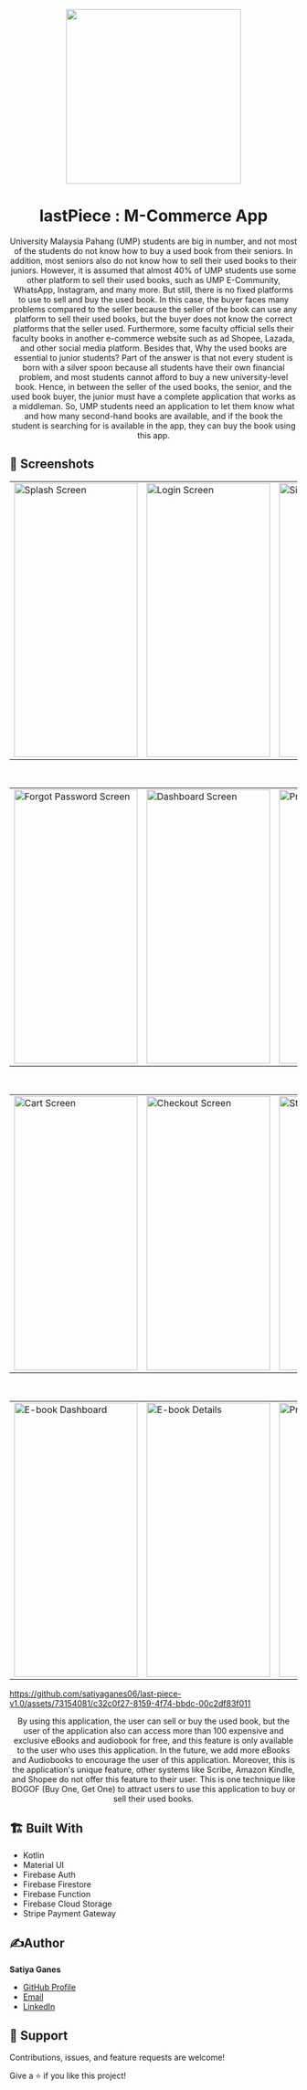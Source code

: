 

<p align="center">
<img src="https://github.com/satiyaganes06/last-piece-v1.0/assets/73154081/1c24425d-d188-4db7-af5d-d636b2b6a379" width = "306"  class="center">
</p>
<h1 align="center">lastPiece : M-Commerce App</h1>

<p align="center">University Malaysia Pahang (UMP) students are big in number, and not most of the students do not know how to buy a used book from their seniors. In addition, most seniors also do not know how to sell their used books to their juniors. However, it is assumed that almost 40% of UMP students use some other platform to sell their used books, such as UMP E-Community, WhatsApp, Instagram, and many more.  But still, there is no fixed platforms to use to sell and buy the used book. In this case, the buyer faces many problems compared to the seller because the seller of the book can use any platform to sell their used books, but the buyer does not know the correct platforms that the seller used. Furthermore, some faculty official sells their faculty books in another e-commerce website such as ad Shopee, Lazada, and other social media platform. Besides that, Why the used books are essential to junior students? Part of the answer is that not every student is born with a silver spoon because all students have their own financial problem, and most students cannot afford to buy a new university-level book.
Hence, in between the seller of the used books, the senior, and the used book buyer, the junior must have a complete application that works as a middleman. So, UMP students need an application to let them know what and how many second-hand books are available, and if the book the student is searching for is available in the app, they can buy the book using this app. </p>

## 📱 Screenshots

<table>
  <tr>
    <td><img src = "https://github.com/satiyaganes06/last-piece-v1.0/assets/73154081/2d91add4-097a-4bd1-b395-5fdf1e7a5fd2" alt = "Splash Screen" width = "216" height = "480"></td>
    <td><img src = "https://github.com/satiyaganes06/last-piece-v1.0/assets/73154081/123ac982-e4a4-469f-a6b6-2b548f46147b" alt = "Login Screen" width = "216" height = "480"></td>
    <td><img src = "https://github.com/satiyaganes06/last-piece-v1.0/assets/73154081/a880c58a-82c8-48c6-a33d-7bede7cc601a" alt = "Sign Up Screen" width = "216" height = "480"></td>
  </tr>
</table>
<br>
<table>
  <tr>
    <td><img src = "https://github.com/satiyaganes06/last-piece-v1.0/assets/73154081/e06646f6-3aae-4771-9318-e95d9884f587" alt = "Forgot Password Screen" width = "216" height = "480"></td>
    <td><img src = "https://github.com/satiyaganes06/last-piece-v1.0/assets/73154081/1d3320cc-7827-40fd-8e61-75fef33cabb2" alt = "Dashboard Screen" width = "216" height = "480"></td>
    <td><img src = "https://github.com/satiyaganes06/last-piece-v1.0/assets/73154081/b5f8cf64-b204-4813-9614-101213b59b8a" alt = "Product Details Page" width = "216" height = "480"></td>
  </tr>

</table>

<br>

<table>
  <tr>
    <td><img src = "https://github.com/satiyaganes06/last-piece-v1.0/assets/73154081/208e6937-3e5e-4120-bc9e-15d83b423362" alt = "Cart Screen" width = "216" height = "480"></td>
    <td><img src = "https://github.com/satiyaganes06/last-piece-v1.0/assets/73154081/0b7a67b1-20d1-4cfd-bd55-c04a1ee092da" alt = "Checkout Screen" width = "216" height = "480"></td>
    <td><img src = "https://github.com/satiyaganes06/last-piece-v1.0/assets/73154081/da1f0cbc-6280-4d8f-afcb-b56ef1a20e43" alt = "Stripe Payment" width = "216" height = "480"></td>
    
  </tr>
</table>

<br>

<table>
  <tr>
    <td><img src = "https://github.com/satiyaganes06/last-piece-v1.0/assets/73154081/5c6ca8bd-9e49-4282-a1bd-7146b029339a" alt = "E-book Dashboard" width = "216" height = "480"></td>
    <td><img src = "https://github.com/satiyaganes06/last-piece-v1.0/assets/73154081/b508d927-9574-49a2-93a0-3321eeac68e0" alt = "E-book Details" width = "216" height = "480"></td>
    <td><img src = "https://github.com/satiyaganes06/last-piece-v1.0/assets/73154081/15cc748f-fbc8-41a5-b3d5-730c13f6f4bb" alt = "Profile" width = "216" height = "480"></td>
  </tr>
</table>

https://github.com/satiyaganes06/last-piece-v1.0/assets/73154081/c32c0f27-8159-4f74-bbdc-00c2df83f011


<p align="center">By using this application, the user can sell or buy the used book, but the user of the application also can access more than 100 expensive and exclusive eBooks and audiobook for free, and this feature is only available to the user who uses this application.  In the future, we add more eBooks and Audiobooks to encourage the user of this application. Moreover, this is the application's unique feature, other systems like Scribe, Amazon Kindle, and Shopee do not offer this feature to their user. This is one technique like BOGOF (Buy One, Get One) to attract users to use this application to buy or sell their used books. </p>


 ## 🏗️ Built With

- Kotlin
- Material UI
- Firebase Auth
- Firebase Firestore
- Firebase Function
- Firebase Cloud Storage
- Stripe Payment Gateway

      
 ## ✍️Author

**Satiya Ganes**

- [GitHub Profile](https://github.com/satiyaganes06)
- [Email](mailto:satiyaganes.sg@gmail.com?subject=Hi "Hi!" )
- [LinkedIn](https://www.linkedin.com/in/satiya-ganes-b0a315209/)    
      
## 🤝 Support

Contributions, issues, and feature requests are welcome!

Give a ⭐️ if you like this project!

